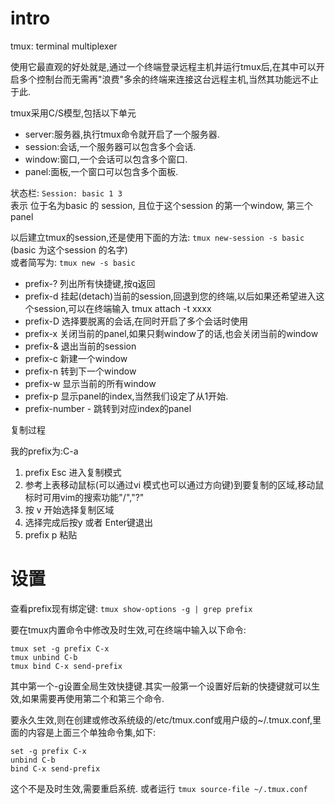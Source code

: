 # intro
tmux: terminal multiplexer

使用它最直观的好处就是,通过一个终端登录远程主机并运行tmux后,在其中可以开启多个控制台而无需再"浪费"多余的终端来连接这台远程主机,当然其功能远不止于此.

tmux采用C/S模型,包括以下单元

- server:服务器,执行tmux命令就开启了一个服务器.
- session:会话,一个服务器可以包含多个会话.
- window:窗口,一个会话可以包含多个窗口.
- panel:面板,一个窗口可以包含多个面板.

状态栏: `Session: basic 1 3`  
表示 位于名为basic 的 session, 且位于这个session 的第一个window, 第三个 panel

以后建立tmux的session,还是使用下面的方法:
`tmux new-session -s basic` (basic 为这个session 的名字)  
或者简写为:
`tmux new -s basic`

- prefix-? 列出所有快捷键,按q返回 
- prefix-d 挂起(detach)当前的session,回退到您的终端,以后如果还希望进入这个session,可以在终端输入 tmux attach -t xxxx
- prefix-D 选择要脱离的会话,在同时开启了多个会话时使用 
- prefix-x 关闭当前的panel,如果只剩window了的话,也会关闭当前的window
- prefix-& 退出当前的session
- prefix-c 新建一个window
- prefix-n 转到下一个window
- prefix-w 显示当前的所有window
- prefix-p 显示panel的index,当然我们设定了从1开始.
- prefix-number - 跳转到对应index的panel

复制过程

我的prefix为:C-a

1. prefix Esc 进入复制模式
2. 参考上表移动鼠标(可以通过vi 模式也可以通过方向键)到要复制的区域,移动鼠标时可用vim的搜索功能"/","?"
3. 按 v 开始选择复制区域
4. 选择完成后按y 或者 Enter键退出
5. prefix p 粘贴

# 设置
查看prefix现有绑定键:
`tmux show-options -g | grep prefix`

要在tmux内置命令中修改及时生效,可在终端中输入以下命令:
```
tmux set -g prefix C-x
tmux unbind C-b 
tmux bind C-x send-prefix
```
其中第一个-g设置全局生效快捷键.其实一般第一个设置好后新的快捷键就可以生效,如果需要再使用第二个和第三个命令.

要永久生效,则在创建或修改系统级的/etc/tmux.conf或用户级的~/.tmux.conf,里面的内容是上面三个单独命令集,如下:
```
set -g prefix C-x
unbind C-b
bind C-x send-prefix
```
这个不是及时生效,需要重启系统. 或者运行 `tmux source-file ~/.tmux.conf`

